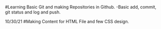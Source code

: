 #Learning Basic Git and making Repositories in Github.
 -Basic add, commit, git status and log and push.

10/30/21
#Making Content for HTML File and few CSS design.